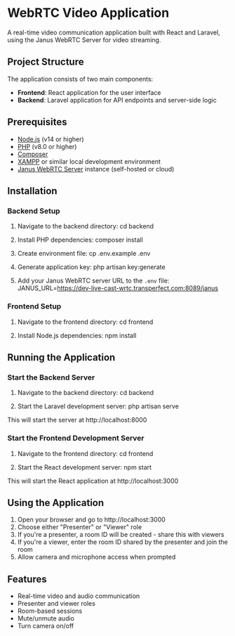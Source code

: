 # WebRTC Video Application

A real-time video communication application built with React and Laravel, using the Janus WebRTC Server for video streaming.

## Project Structure

The application consists of two main components:
- **Frontend**: React application for the user interface
- **Backend**: Laravel application for API endpoints and server-side logic

## Prerequisites

- [Node.js](https://nodejs.org/) (v14 or higher)
- [PHP](https://www.php.net/) (v8.0 or higher)
- [Composer](https://getcomposer.org/)
- [XAMPP](https://www.apachefriends.org/) or similar local development environment
- [Janus WebRTC Server](https://janus.conf.meetecho.com/docs/) instance (self-hosted or cloud)

## Installation

### Backend Setup

1. Navigate to the backend directory:
cd backend

2. Install PHP dependencies:
composer install

3. Create environment file:
cp .env.example .env

4. Generate application key:
php artisan key:generate

6. Add your Janus WebRTC server URL to the `.env` file:
JANUS_URL=https://dev-live-cast-wrtc.transperfect.com:8089/janus


### Frontend Setup

1. Navigate to the frontend directory:
cd frontend

2. Install Node.js dependencies:
npm install

## Running the Application

### Start the Backend Server

1. Navigate to the backend directory:
cd backend

2. Start the Laravel development server:
php artisan serve

This will start the server at http://localhost:8000

### Start the Frontend Development Server

1. Navigate to the frontend directory:
cd frontend

2. Start the React development server:
npm start


This will start the React application at http://localhost:3000

## Using the Application

1. Open your browser and go to http://localhost:3000
2. Choose either "Presenter" or "Viewer" role
3. If you're a presenter, a room ID will be created - share this with viewers
4. If you're a viewer, enter the room ID shared by the presenter and join the room
5. Allow camera and microphone access when prompted

## Features

- Real-time video and audio communication
- Presenter and viewer roles
- Room-based sessions
- Mute/unmute audio
- Turn camera on/off

